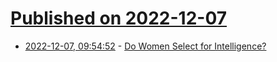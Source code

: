# [Published on 2022-12-07](index.md)

* [2022-12-07, 09:54:52](https://news.ycombinator.com/item?id=33892532) - [Do Women Select for Intelligence?](https://ideassleepfuriously.substack.com/p/do-women-really-select-for-intelligence)
